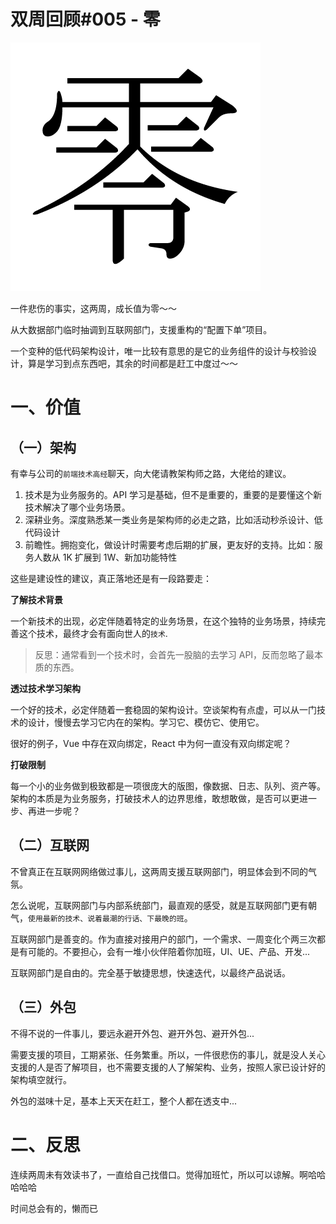 # 双周回顾#005 - 零

![zero](./img/zero.png)

一件悲伤的事实，这两周，成长值为零～～

从大数据部门临时抽调到互联网部门，支援重构的“配置下单”项目。

一个变种的低代码架构设计，唯一比较有意思的是它的业务组件的设计与校验设计，算是学习到点东西吧，其余的时间都是赶工中度过～～

# 一、价值

## （一）架构

有幸与公司的`前端技术高经`聊天，向大佬请教架构师之路，大佬给的建议。

1. 技术是为业务服务的。API 学习是基础，但不是重要的，重要的是要懂这个新技术解决了哪个业务场景。
2. 深耕业务。深度熟悉某一类业务是架构师的必走之路，比如活动秒杀设计、低代码设计
3. 前瞻性。拥抱变化，做设计时需要考虑后期的扩展，更友好的支持。比如：服务人数从 1K 扩展到 1W、新加功能特性

这些是建设性的建议，真正落地还是有一段路要走：

**了解技术背景**

一个新技术的出现，必定伴随着特定的业务场景，在这个独特的业务场景，持续完善这个技术，最终才会有面向世人的`技术`.

> 反思：通常看到一个技术时，会首先一股脑的去学习 API，反而忽略了最本质的东西。

**透过技术学习架构**

一个好的技术，必定伴随着一套稳固的架构设计。空谈架构有点虚，可以从一门技术的设计，慢慢去学习它内在的架构。学习它、模仿它、使用它。

很好的例子，Vue 中存在双向绑定，React 中为何一直没有双向绑定呢？

**打破限制**

每一个小的业务做到极致都是一项很庞大的版图，像数据、日志、队列、资产等。架构的本质是为业务服务，打破技术人的边界思维，敢想敢做，是否可以更进一步、再进一步呢？

## （二）互联网

不曾真正在互联网网络做过事儿，这两周支援互联网部门，明显体会到不同的气氛。

怎么说呢，互联网部门与内部系统部门，最直观的感受，就是互联网部门更有朝气，`使用最新的技术、说着最潮的行话、下最晚的班`。

互联网部门是善变的。作为直接对接用户的部门，一个需求、一周变化个两三次都是有可能的。不要担心，会有一堆小伙伴陪着你加班，UI、UE、产品、开发...

互联网部门是自由的。完全基于敏捷思想，快速迭代，以最终产品说话。

## （三）外包

不得不说的一件事儿，要远永避开外包、避开外包、避开外包...

需要支援的项目，工期紧张、任务繁重。所以，一件很悲伤的事儿，就是没人关心支援的人是否了解项目，也不需要支援的人了解架构、业务，按照人家已设计好的架构填空就行。

外包的滋味十足，基本上天天在赶工，整个人都在透支中...

# 二、反思

连续两周未有效读书了，一直给自己找借口。觉得加班忙，所以可以谅解。啊哈哈哈哈哈

时间总会有的，懒而已
